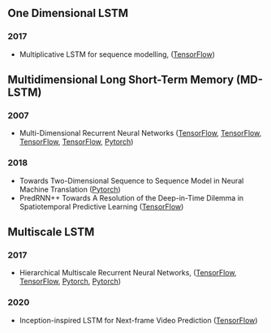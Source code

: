 

## One Dimensional LSTM

### 2017 
* Multiplicative LSTM for sequence modelling, ([TensorFlow](https://github.com/benkrause/mLSTM))


## Multidimensional Long Short-Term Memory (MD-LSTM)

### 2007
* Multi-Dimensional Recurrent Neural Networks ([TensorFlow](https://github.com/areiner222/MDLSTM), [TensorFlow](https://github.com/philipperemy/tensorflow-multi-dimensional-lstm), [TensorFlow](https://github.com/T-Almeida/tensorflow-keras-multidimensional-rnn), [TensorFlow](https://github.com/X-rayLaser/multi-directional-mdrnn), [Pytorch](https://github.com/gwenniger/multi-hare))

### 2018
* Towards Two-Dimensional Sequence to Sequence Model in Neural Machine Translation ([Pytorch](https://github.com/FlorianPfisterer/2D-LSTM-Seq2Seq))
* PredRNN++ Towards A Resolution of the Deep-in-Time Dilemma in Spatiotemporal Predictive Learning ([TensorFlow](https://github.com/Yunbo426/predrnn-pp))


## Multiscale LSTM

### 2017
* Hierarchical Multiscale Recurrent Neural Networks, ([TensorFlow](https://github.com/bolducp/hierarchical-rnn), [TensorFlow](https://github.com/lucaslingle/hm_lstm), [Pytorch](https://github.com/kaiu85/hm-rnn), [Pytorch](https://github.com/HanqingLu/MultiscaleRNN))

### 2020
* Inception-inspired LSTM for Next-frame Video Prediction ([TensorFlow](https://github.com/matinhosseiny/Inception-inspired-LSTM-for-Video-frame-Prediction))
